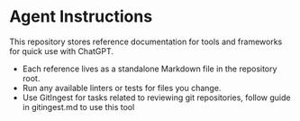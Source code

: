 # Agent Instructions

This repository stores reference documentation for tools and frameworks for quick use with ChatGPT.

- Each reference lives as a standalone Markdown file in the repository root.
- Run any available linters or tests for files you change.
- Use GitIngest for tasks related to reviewing git repositories, follow guide in gitingest.md to use this tool
